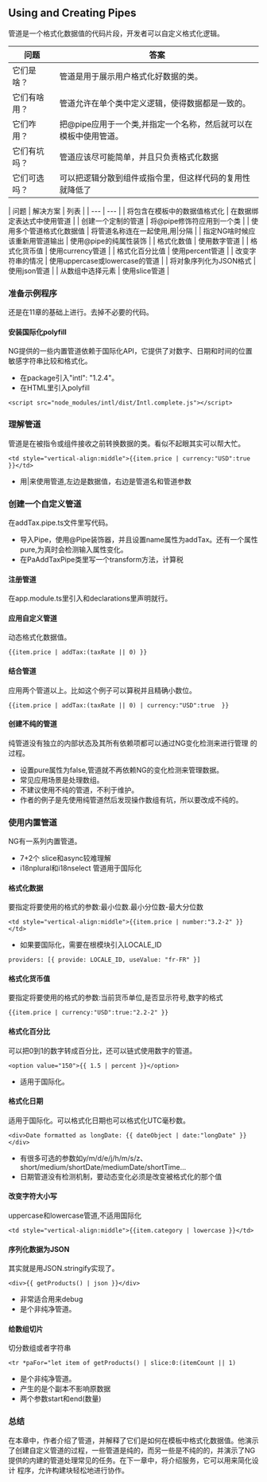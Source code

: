 ## Using and Creating Pipes
管道是一个格式化数据值的代码片段，开发者可以自定义格式化逻辑。

| 问题 | 答案 | 
| --- | --- |
| 它们是啥？ | 管道是用于展示用户格式化好数据的类。|
| 它们有啥用？ | 管道允许在单个类中定义逻辑，使得数据都是一致的。 |
| 它们咋用？| 把@pipe应用于一个类,并指定一个名称，然后就可以在模板中使用管道。 |
| 它们有坑吗？ | 管道应该尽可能简单，并且只负责格式化数据 |
| 它们可选吗？ | 可以把逻辑分散到组件或指令里，但这样代码的复用性就降低了 |


| 问题 | 解决方案 | 列表 |
| --- | --- |
| 将包含在模板中的数据值格式化 | 在数据绑定表达式中使用管道 | 
| 创建一个定制的管道 | 将@pipe修饰符应用到一个类 | 
| 使用多个管道格式化数据值 | 将管道名称连在一起使用,用\|分隔 | 
| 指定NG啥时候应该重新用管道输出 | 使用@pipe的纯属性装饰 | 
| 格式化数值 | 使用数字管道 | 
| 格式化货币值 | 使用currency管道 | 
| 格式化百分比值 | 使用percent管道 | 
| 改变字符串的情况 | 使用uppercase或lowercase的管道 | 
| 将对象序列化为JSON格式 | 使用json管道 | 
| 从数组中选择元素 | 使用slice管道 | 


### 准备示例程序
还是在11章的基础上进行。去掉不必要的代码。

#### 安装国际化polyfill
NG提供的一些内置管道依赖于国际化API，它提供了对数字、日期和时间的位置敏感字符串比较和格式化。

* 在package引入"intl": "1.2.4"。
* 在HTML里引入polyfill
```
<script src="node_modules/intl/dist/Intl.complete.js"></script>
```

### 理解管道
管道是在被指令或组件接收之前转换数据的类。看似不起眼其实可以帮大忙。
```
<td style="vertical-align:middle">{{item.price | currency:"USD":true }}</td>
```

* 用|来使用管道,左边是数据值，右边是管道名和管道参数

### 创建一个自定义管道
在addTax.pipe.ts文件里写代码。

* 导入Pipe，使用@Pipe装饰器，并且设置name属性为addTax。还有一个属性pure,为真时会检测输入属性变化。
* 在PaAddTaxPipe类里写一个transform方法，计算税

#### 注册管道
在app.module.ts里引入和declarations里声明就行。

#### 应用自定义管道
动态格式化数据值。
```
{{item.price | addTax:(taxRate || 0) }}
```
#### 结合管道
应用两个管道以上。比如这个例子可以算税并且精确小数位。
```
{{item.price | addTax:(taxRate || 0) | currency:"USD":true  }}
```
#### 创建不纯的管道
纯管道没有独立的内部状态及其所有依赖项都可以通过NG变化检测来进行管理
的过程。

* 设置pure属性为false,管道就不再依赖NG的变化检测来管理数据。
* 常见应用场景是处理数组。
* 不建议使用不纯的管道，不利于维护。
* 作者的例子是先使用纯管道然后发现操作数组有坑，所以要改成不纯的。

### 使用内置管道
NG有一系列内置管道。

* 7+2个 slice和async较难理解
* i18nplural和i18nselect 管道用于国际化

#### 格式化数据
要指定将要使用的格式的参数:最小位数.最小分位数-最大分位数
```
<td style="vertical-align:middle">{{item.price | number:"3.2-2" }}</td>
```
* 如果要国际化，需要在根模块引入LOCALE_ID
```
providers: [{ provide: LOCALE_ID, useValue: "fr-FR" }]
```
#### 格式化货币值
要指定将要使用的格式的参数:当前货币单位,是否显示符号,数字的格式
```
{{item.price | currency:"USD":true:"2.2-2" }}
```
#### 格式化百分比
可以把0到1的数字转成百分比，还可以链式使用数字的管道。
```
<option value="150">{{ 1.5 | percent }}</option>
```

* 适用于国际化。

#### 格式化日期
适用于国际化。可以格式化日期也可以格式化UTC毫秒数。
```
<div>Date formatted as longDate: {{ dateObject | date:"longDate" }}</div>
```
* 有很多可选的参数如y/m/d/e/j/h/m/s/z、short/medium/shortDate/mediumDate/shortTime...
* 日期管道没有检测机制，要动态变化必须是改变被格式化的那个值

#### 改变字符大小写
uppercase和lowercase管道,不适用国际化
```
<td style="vertical-align:middle">{{item.category | lowercase }}</td>
```
#### 序列化数据为JSON
其实就是用JSON.stringify实现了。
```
<div>{{ getProducts() | json }}</div>
```
* 非常适合用来debug
* 是个非纯净管道。
#### 给数组切片
切分数组或者字符串
```
<tr *paFor="let item of getProducts() | slice:0:(itemCount || 1)
```
* 是个非纯净管道。
* 产生的是个副本不影响原数据
* 两个参数start和end(数量)
### 总结
在本章中，作者介绍了管道，并解释了它们是如何在模板中格式化数据值。他演示了创建自定义管道的过程，一些管道是纯的，而另一些是不纯的的，并演示了NG提供的内建的管道处理常见的任务。在下一章中，将介绍服务，它可以用来简化设计
程序，允许构建块轻松地进行协作。
